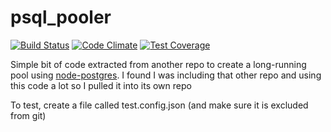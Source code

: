 # psql_pooler

[![Build Status](https://www.travis-ci.org/jmarca/psql_pooler.svg?branch=master)](https://www.travis-ci.org/jmarca/psql_pooler)
[![Code Climate](https://codeclimate.com/github/jmarca/psql_pooler/badges/gpa.svg)](https://codeclimate.com/github/jmarca/psql_pooler)
[![Test Coverage](https://codeclimate.com/github/jmarca/psql_pooler/badges/coverage.svg)](https://codeclimate.com/github/jmarca/psql_pooler/coverage)


Simple bit of code extracted from another repo to create a
long-running pool
using [node-postgres](https://github.com/brianc/node-postgres).  I
found I was including that other repo and using this code a lot so I
pulled it into its own repo


To test, create a file called test.config.json (and make sure it is
excluded from git)
